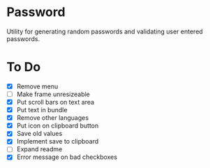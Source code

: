 Password
========

Utility for generating random passwords and validating user entered passwords.

# To Do
- [x] Remove menu
- [ ] Make frame unresizeable
- [x] Put scroll bars on text area
- [x] Put text in bundle
- [x] Remove other languages
- [x] Put icon on clipboard button
- [x] Save old values
- [x] Implement save to clipboard
- [ ] Expand readme
- [x] Error message on bad checkboxes
